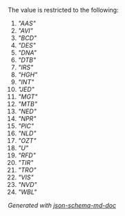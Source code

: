 The value is restricted to the following: 

 1. _"AAS"_
 2. _"AVI"_
 3. _"BCD"_
 4. _"DES"_
 5. _"DNA"_
 6. _"DTB"_
 7. _"IRS"_
 8. _"HGH"_
 9. _"INT"_
 10. _"JED"_
 11. _"MGT"_
 12. _"MTB"_
 13. _"NED"_
 14. _"NPR"_
 15. _"PIC"_
 16. _"NLD"_
 17. _"OZT"_
 18. _"U"_
 19. _"RFD"_
 20. _"TIR"_
 21. _"TRO"_
 22. _"VIS"_
 23. _"NVD"_
 24. _"WBL"_

_Generated with [json-schema-md-doc](https://brianwendt.github.io/json-schema-md-doc/)_